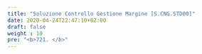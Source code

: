 ```yaml
---
title: "Soluzione Controllo Gestione Margine [S.CNG.STD00]"
date: 2020-04-24T22:47:10+02:00
draft: false
weight : 10
pre: "<b>721. </b>"
---
```

